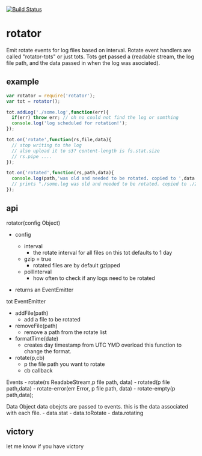
[![Build Status](https://secure.travis-ci.org/soldair/node-rotator.png)](http://travis-ci.org/soldair/node-rotator)

# rotator

Emit rotate events for log files based on interval. Rotate event handlers are called "rotator-tots" or just tots. Tots get passed a (readable stream, the log file path, and the data passed in when the log was asociated).


## example

```js
var rotator = require('rotator');
var tot = rotator();

tot.addLog('./some.log',function(err){
  if(err) throw err; // oh no could not find the log or somthing
  console.log('log scheduled for rotation!');
});

tot.on('rotate',function(rs,file,data){
  // stop writing to the log
  // also upload it to s3? content-length is fs.stat.size 
  // rs.pipe ....
});

tot.on('rotated',function(rs,path,data){
  console.log(path,'was old and needed to be rotated. copied to ',data.toRotate);
  // prints "./some.log was old and needed to be rotated. copied to ./20120914_some.log"
});

```

## api

rotator(config Object)
  - config
    - interval
      - the rotate interval for all files on this tot defaults to 1 day
    - gzip = true
      - rotated files are by default gzipped
    - pollInterval
      - how often to check if any logs need to be rotated
 
  - returns an EventEmitter

tot EventEmitter
  - addFile(path)
    - add a file to be rotated
  - removeFile(path)
    - remove a path from the rotate list
  - formatTime(date)
    - creates day timestamp from UTC YMD overload this function to change the format.
  - rotate(p,cb)
    - p the file path you want to rotate
    - cb callback

  Events 
    - rotate(rs ReadabeStream,p file path, data)
    - rotated(p file path,data)
    - rotate-error(err Error, p file path, data)
    - rotate-empty(p path,data);

  Data Object
    data obejcts are passed to events. this is the data associated with each file.
    - data.stat
    - data.toRotate
    - data.rotating

## victory

let me know if you have victory
